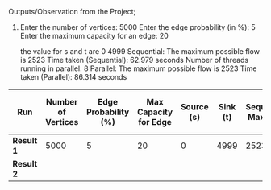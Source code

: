 Outputs/Observation from the Project;

1) Enter the number of vertices: 5000
    Enter the edge probability (in %): 5
    Enter the maximum capacity for an edge: 20

    the value for s and t are 0 4999
Sequential: The maximum possible flow is 2523
Time taken (Sequential): 62.979 seconds
Number of threads running in parallel: 8
Parallel: The maximum possible flow is 2523
Time taken (Parallel): 86.314 seconds



| **Run**           | **Number of Vertices** | **Edge Probability (%)** | **Max Capacity for Edge** | **Source (s)** | **Sink (t)** | **Sequential Max Flow** | **Time (Sequential) (s)** | **Number of Threads (Parallel)** | **Parallel Max Flow** | **Time (Parallel) (s)** |
|-------------------|------------------------|--------------------------|---------------------------|----------------|--------------|-------------------------|----------------------------|-------------------------------|-----------------------|--------------------------|
| **Result 1**      | 5000                   | 5                        | 20                        | 0              | 4999         | 2523                    | 62.979                     | 8                             | 2523                  | 86.314                   |
| **Result 2**      |                        |                          |                           |                |              |                         |                            |                               |                       |                          |

